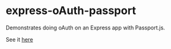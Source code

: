 # express-oAuth-passport
Demonstrates doing oAuth on an Express app with Passport.js.

See it [here](https://express-oauth-passport.herokuapp.com/)
